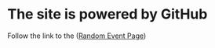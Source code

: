 

# The site is powered by GitHub

Follow the link to the ([Random Event Page](https://randomevent.github.io/))
